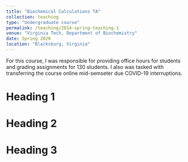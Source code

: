```yaml
---
title: "Biochemical Calculations TA"
collection: teaching
type: "Undergraduate course"
permalink: /teaching/2014-spring-teaching-1
venue: "Virginia Tech, Department of Biochemistry"
date: Spring 2020
location: "Blacksburg, Virginia"
---
```


For this course, I was responsible for providing office hours for students and grading assignments for 130 students. I also was tasked with transferring the course online mid-semseter due COVID-19 interruptions. 

Heading 1
======

Heading 2
======

Heading 3
======
